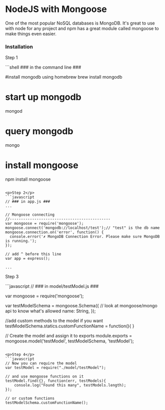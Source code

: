 NodeJS with Mongoose
============

<p>
  One of the most popular NoSQL databases is MongoDB. It's great to use with node for any project and npm has a great module called mongoose to make things even easier.
</p>

<h3>Installation</h3>

<p>Step 1</p>
```shell
### in the command line ###

#install mongodb using homebrew
brew install mongodb

# start up mongodb
mongod

# query mongodb
mongo

# install mongoose
npm install mongoose
```

<p>Step 2</p>
```javascript
// ### in app.js ###
...

// Mongoose connecting
//---------------------------------------------
var mongoose = require('mongoose');
mongoose.connect('mongodb://localhost/test');// "test" is the db name
mongoose.connection.on('error', function() {
  console.error('✗ MongoDB Connection Error. Please make sure MongoDB is running.');
});

// add ^ before this line
var app = express();

...

```

<p>Step 3</p>
```javascript
// ### in model/testModel.js ###

var mongoose = require('mongoose');

var testModelSchema = mongoose.Schema({
    // look at mongoose/mongo api to know what's allowed
    name: String,
});

//add custom methods to the model if you want
testModelSchema.statics.customFunctionName = function(){
}

// Create the model and assign it to exports
module.exports = mongoose.model('testModel', testModelSchema, 'testModel');
```

<p>Step 4</p>
```javascript
// Now you can require the model
var testModel = require("./model/testModel");

// and use mongoose functions on it
testModel.find({}, function(err, testModels){
    console.log("Found this many", testModels.length);
});

// or custom functions
testModelSchema.customFunctionName();
```
